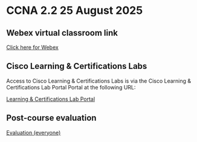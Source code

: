 
# CCNA 2.2 25 August 2025

## Webex virtual classroom link

[Click here for Webex](https://lumifygroup.webex.com/lumifygroup/j.php?MTID=m41b97ca5bbec7a16fea1f78be9713308)

## Cisco Learning & Certifications Labs

Access to Cisco Learning & Certifications Labs is via the Cisco Learning & Certifications Lab Portal Portal at the following URL:

[Learning & Certifications Lab Portal](https://htdlab.cisco.com/) 

## Post-course evaluation

[Evaluation (everyone)](https://from.cisco/...)
